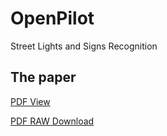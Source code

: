 # OpenPilot
Street Lights and Signs Recognition

## The paper
[PDF View](https://github.com/icmma/openpilot-traffic/blob/master/OPTLAS.pdf)

[PDF RAW Download](https://github.com/icmma/openpilot-traffic/raw/master/OPTLAS.pdf)
